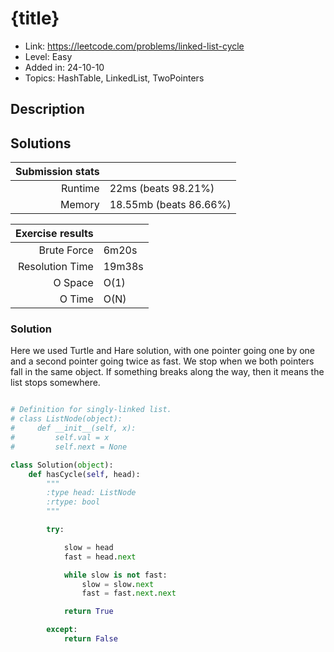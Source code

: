# {title}

- Link: https://leetcode.com/problems/linked-list-cycle
- Level: Easy
- Added in: 24-10-10
- Topics: HashTable, LinkedList, TwoPointers

## Description

## Solutions

| Submission stats |        |
|-----------------:|:-------|
|          Runtime | 22ms (beats 98.21%) |
|           Memory | 18.55mb (beats 86.66%) |

| Exercise results |        |
|-----------------:|:-------|
|      Brute Force | 6m20s  |
|  Resolution Time | 19m38s |
|          O Space | O(1)   |
|           O Time | O(N)   |

### Solution

Here we used Turtle and Hare solution, with one pointer going one by one
and a second pointer going twice as fast. We stop when we both pointers
fall in the same object. If something breaks along the way, then it means
the list stops somewhere.

```py

# Definition for singly-linked list.
# class ListNode(object):
#     def __init__(self, x):
#         self.val = x
#         self.next = None

class Solution(object):
    def hasCycle(self, head):
        """
        :type head: ListNode
        :rtype: bool
        """

        try:

            slow = head
            fast = head.next

            while slow is not fast:
                slow = slow.next
                fast = fast.next.next

            return True

        except:
            return False
```